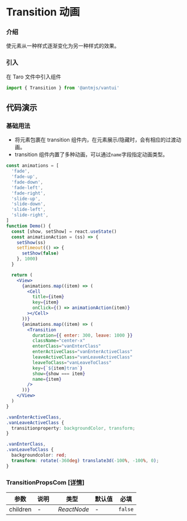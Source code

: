# Transition 动画

### 介绍

使元素从一种样式逐渐变化为另一种样式的效果。

### 引入

在 Taro 文件中引入组件

```js
import { Transition } from '@antmjs/vantui'
```

## 代码演示

### 基础用法

- 将元素包裹在 transition 组件内，在元素展示/隐藏时，会有相应的过渡动画。
- transition 组件内置了多种动画，可以通过`name`字段指定动画类型。

```jsx
const animations = [
  'fade',
  'fade-up',
  'fade-down',
  'fade-left',
  'fade-right',
  'slide-up',
  'slide-down',
  'slide-left',
  'slide-right',
]
function Demo() {
  const [show, setShow] = react.useState()
  const animationAction = (ss) => {
    setShow(ss)
    setTimeout(() => {
      setShow(false)
    }, 1000)
  }

  return (
    <View>
      {animations.map((item) => (
        <Cell
          title={item}
          key={item}
          onClick={() => animationAction(item)}
        ></Cell>
      ))}
      {animations.map((item) => (
        <Transition
          duration={{ enter: 300, leave: 1000 }}
          className="center-x"
          enterClass="vanEnterClass"
          enterActiveClass="vanEnterActiveClass"
          leaveActiveClass="vanLeaveActiveClass"
          leaveToClass="vanLeaveToClass"
          key={`${item}tran`}
          show={show === item}
          name={item}
        />
      ))}
    </View>
  )
}
```

```css
.vanEnterActiveClass,
.vanLeaveActiveClass {
  transitionproperty: backgroundColor, transform;
}

.vanEnterClass,
.vanLeaveToClass {
  backgroundcolor: red;
  transform: rotate(-360deg) translate3d(-100%, -100%, 0);
}
```
### TransitionPropsCom [[详情]](https://github.com/AntmJS/vantui/tree/main/packages/vantui/types/transition.d.ts)   

| 参数 | 说明 | 类型 | 默认值 | 必填 |
| --- | --- | --- | --- | --- |
| children | - | _&nbsp;&nbsp;ReactNode<br/>_ | - | `false` |

